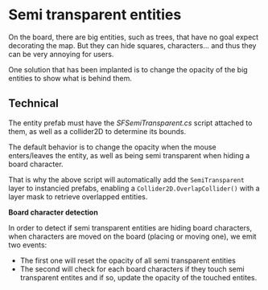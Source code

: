 # Semi transparent entities

On the board, there are big entities, such as trees, that have no goal expect decorating the map. But they can hide squares, characters... and thus they can be very annoying for users.

One solution that has been implanted is to change the opacity of the big entities to show what is behind them.

## Technical

The entity prefab must have the *SFSemiTransparent.cs* script attached to them, as well as a collider2D to determine its bounds.

The default behavior is to change the opacity when the mouse enters/leaves the entity, as well as being semi transparent when hiding a board character.

That is why the above script will automatically add the `SemiTransparent` layer to instancied prefabs, enabling a `Collider2D.OverlapCollider()` with a layer mask to retrieve overlapped entities.

**Board character detection**

In order to detect if semi transparent entities are hiding board characters, when characters are moved on the board (placing or moving one), we emit two events:
- The first one will reset the opacity of all semi transparent entities
- The second will check for each board characters if they touch semi transparent entites and if so, update the opacity of the touched entites.
